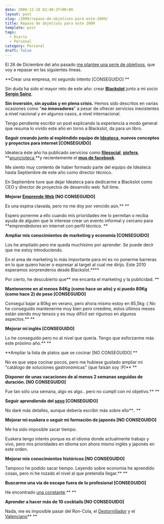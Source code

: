 ```yaml
---
date: 2009-12-18 02:40:37+00:00
layout: post
slug: /2009/repaso-de-objetivos-para-este-2009/
title: Repaso de objetivos para este 2009
template: post
tags:
  - Diario
  - Personal
category: Personal
draft: false
---
```


El 26 de Diciembre del año pasado [me plantee una serie de objetivos](/2008/12/26/mis-objetivos-para-el-proximo-2009/), que voy a repasar en las siguientes líneas.

**Crear una empresa, mi segundo intento [CONSEGUIDO]
**

Sin duda ha sido el mayor reto de este año: crear [**Blackslot**](http://blackslot.com) junto a mi socio [**Sergio Sainz**](http://sergiosainz.com).

**Sin inversión, sin ayudas y en plena crisis.** Hemos sido descritos en varias ocasiones como "**no innovadores**" a pesar de ofrecer servicios inexistentes a nivel nacional y en algunos casos, a nivel internacional.

Tengo pendiente escribir un post explicando la experiencia a modo general que resuma lo vivido este año en torno a Blackslot, da para un libro.

**Seguir creando junto al expléndido equipo de [Ideateca](http://ideateca.com/), nuevos conceptos y proyectos para internet [CONSEGUIDO]**

Ideateca éste año ha publicado servicios como [**filesocial**](http://filesocial.com), [**pixfera**](http://pixfera.com), **[anuncioteca ](http://anuncioteca.es)**y recientemente el [**mus de facebook**](http://apps.facebook.com/jugaralmus/).

Me siento muy contento de haber formado parte del equipo de Ideateca hasta Septiembre de este año como director técnico.

En Septiembre tuve que dejar Ideateca para dedicarme a Blackslot como CEO y director de proyectos de desarrollo web  full time.

**Mejorar [Emprende Web](http://emprendeweb.org/) [NO CONSEGUIDO]**

Es una espina clavada, pero no me doy por vencido aún.** **

Espero ponerme a ello cuando mis prioridades me lo permitan o reciba ayuda de alguien que le interese crear un evento informal y cercano para **emprendedores en internet con perfil técnico.
**

**Ampliar mis conocimientos de marketing y economía [CONSEGUIDO]**

Los he ampliado pero me queda muchísimo por aprender. Se puede decir que me estoy introduciendo.

En el area de marketing lo más importante para mí es no ponerme barreras en lo que quiero hacer o expresar al target al cual me dirijo. Este 2010 esperamos sorprenderos desde Blackslot.****

Por cierto, he descubierto que** me encanta el marketing y la publicidad.
**

**Mantenerme en al menos 84Kg (como hace un año) y si puedo 80Kg (como hace 2) de peso [CONSEGUIDO]**

Conseguí bajar a 80kg en verano, pero ahora mismo estoy en 85,5kg :( No he conseguido mantenerme muy bien pero creedme, estos últimos meses están siendo muy tensos y es muy difícil ser riguroso en algunos aspectos.**
**

**Mejorar mi inglés [CONSEGUIDO]**

Lo he conseguido pero no al nivel que quería. Tengo que esforzarme más este próximo año.**
**

**Ampliar la lista de platos que se cocinar [NO CONSEGUIDO]
**

No es que sepa cocinar pocos, pero me hubiese gustado ampliar mi "catálogo de soluciones gastronómicas" (que faisán soy :P)**
**

**Disponer de unas vacaciones de al menos 2 semanas seguidas de duración. [NO CONSEGUIDO]**

Fue tan sólo una semana, algo es algo.. pero no cumplí con mi objetivo.**
**

**Seguir aprendiendo del [sexo](../category/personal/sexo/) [CONSEGUIDO][
](../category/personal/sexo/)**

No daré más detalles, aunque debería escribir más sobre ello**..
**

**Mejorar mi euskera o seguir mi formación de japonés [NO CONSEGUIDO]**

Me ha sido imposible sacar tiempo.

Euskera tengo interés porque es el idioma donde actualmente trabajo y vivo, pero mis prioridades en idioma son ahora mismo inglés y japonés en este orden.

**Mejorar mis conocimientos históricos [NO CONSEGUIDO]**

Tampoco he podido sacar tiempo. Leyendo sobre economía he aprendido cosas, pero ni he rozado el nivel al que pretendía llegar.**
**

**Buscarme una vía de escape fuera de lo profesional [CONSEGUIDO]**

He encontrado [una constante](http://es.wikipedia.org/wiki/La_constante_%28Lost%29).**
**

**Aprender a hacer más de 10 cocktails [NO CONSEGUIDO]**

Nada, me es imposible pasar del Ron-Cola, el [Destornillador](http://es.wikipedia.org/wiki/Destornillador_%28c%C3%B3ctel%29) y el [Valenciano](http://www.gastronomiavasca.net/recipes/recipe?id=26)**
**
